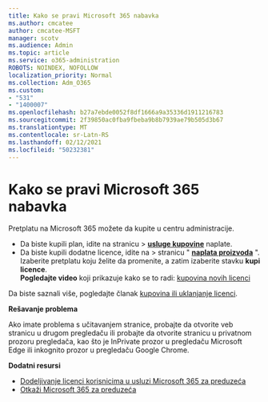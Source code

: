 ```yaml
---
title: Kako se pravi Microsoft 365 nabavka
ms.author: cmcatee
author: cmcatee-MSFT
manager: scotv
ms.audience: Admin
ms.topic: article
ms.service: o365-administration
ROBOTS: NOINDEX, NOFOLLOW
localization_priority: Normal
ms.collection: Adm_O365
ms.custom:
- "531"
- "1400007"
ms.openlocfilehash: b27a7ebde0052f8df1666a9a35336d1911216783
ms.sourcegitcommit: 2f39850ac0fba9fbeba9b8b7939ae79b505d3b67
ms.translationtype: MT
ms.contentlocale: sr-Latn-RS
ms.lasthandoff: 02/12/2021
ms.locfileid: "50232381"
---
```

# <a name="how-to-make-a-microsoft-365-purchase"></a>Kako se pravi Microsoft 365 nabavka

Pretplatu na Microsoft 365 možete da kupite u centru administracije.
  
- Da biste kupili plan, idite na stranicu  \> **[usluge kupovine](https://go.microsoft.com/fwlink/p/?linkid=868433)** naplate.
- Da biste kupili dodatne licence, idite na  \> stranicu " **[naplata proizvoda](https://go.microsoft.com/fwlink/p/?linkid=842054)** ". Izaberite pretplatu koju želite da promenite, a zatim izaberite stavku **kupi licence**. \
**Pogledajte video** koji prikazuje kako se to radi: [kupovina novih licenci](https://go.microsoft.com/fwlink/p/?linkid=2154857)
  
Da biste saznali više, pogledajte članak [kupovina ili uklanjanje licenci](https://docs.microsoft.com/microsoft-365/commerce/licenses/buy-licenses).

**Rešavanje problema**

Ako imate problema s učitavanjem stranice, probajte da otvorite veb stranicu u drugom pregledaču ili probajte da otvorite stranicu u privatnom prozoru pregledača, kao što je InPrivate prozor u pregledaču Microsoft Edge ili inkognito prozor u pregledaču Google Chrome.

**Dodatni resursi**
  
- [Dodeljivanje licenci korisnicima u usluzi Microsoft 365 za preduzeća](https://docs.microsoft.com/microsoft-365/admin/add-users/add-users)
- [Otkaži Microsoft 365 za preduzeća](https://docs.microsoft.com/microsoft-365/commerce/subscriptions/cancel-your-subscription)